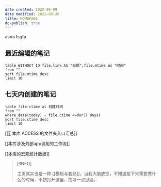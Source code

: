 ```yaml
---
date created: 2022-06-09
date modified: 2022-08-20
title: HOMEPAGE
dg-publish: true
---
```

asda
fsgfa

## 最近编辑的笔记
```dataview
table WITHOUT ID file.link AS "标题",file.mtime as "时间"
from ""
sort file.mtime desc
limit 10
```

## 七天内创建的笔记
```dataview
table file.ctime as 创建时间
from ""
where date(today) - file.ctime <=dur(7 days)
sort file.ctime desc
limit 10
```




[[∑ 本库 ACCESS 的文件夹入口汇总]]

[[本库涉及外部app调用的工作流]]

[[本库的宏观统计数据]]


> [!INFO]
>
>  主页其实也是一种 [[模板与套路]]，当我大脑放空，不知道接下来需要做什么的时候，不妨打开这里，找寻一点思路。
